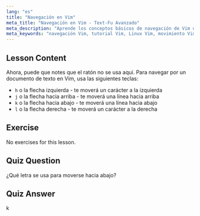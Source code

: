 ```yaml
---
lang: "es"
title: "Navegación en Vim"
meta_title: "Navegación en Vim - Text-Fu Avanzado"
meta_description: "Aprende los conceptos básicos de navegación de Vim usando las teclas h, j, k, l. Comprende el movimiento esencial de Vim para principiantes y mejora tus habilidades de línea de comandos de Linux."
meta_keywords: "navegación Vim, tutorial Vim, Linux Vim, movimiento Vim, conceptos básicos Vim, Vim para principiantes, editor de texto Linux, guía Vim"
---
```


## Lesson Content

Ahora, puede que notes que el ratón no se usa aquí. Para navegar por un documento de texto en Vim, usa las siguientes teclas:

- `h` o la flecha izquierda - te moverá un carácter a la izquierda
- `j` o la flecha hacia arriba - te moverá una línea hacia arriba
- `k` o la flecha hacia abajo - te moverá una línea hacia abajo
- `l` o la flecha derecha - te moverá un carácter a la derecha

## Exercise

No exercises for this lesson.

## Quiz Question

¿Qué letra se usa para moverse hacia abajo?

## Quiz Answer

k
